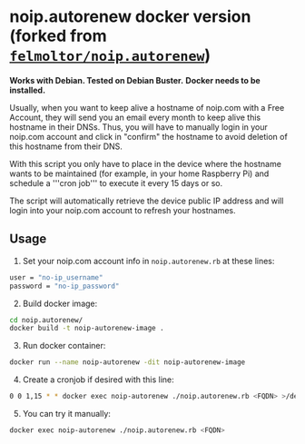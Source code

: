 noip.autorenew docker version (forked from <a href="https://github.com/felmoltor/noip.autorenew" target="_blank">`felmoltor/noip.autorenew`</a>)
====================================

**Works with Debian. Tested on Debian Buster.**
**Docker needs to be installed.**

Usually, when you want to keep alive a hostname of noip.com with a Free Account, they will send you an email every month
to keep alive this hostname in their DNSs. Thus, you will have to manually login in your noip.com account and click in
"confirm" the hostname to avoid deletion of this hostname from their DNS.

With this script you only have to place in the device where the hostname wants to be maintained (for example, in your
home Raspberry Pi) and schedule a '''cron job''' to execute it every 15 days or so.

The script will automatically retrieve the device public IP address and will login into your noip.com account to 
refresh your hostnames.


Usage
-----

1. Set your noip.com account info in `noip.autorenew.rb` at these lines:
``` bash
user = "no-ip_username"
password = "no-ip_password"
```
2. Build docker image:
``` bash
cd noip.autorenew/
docker build -t noip-autorenew-image .
```
3. Run docker container:
``` bash
docker run --name noip-autorenew -dit noip-autorenew-image
```
4. Create a cronjob if desired with this line: 
``` bash
0 0 1,15 * * docker exec noip-autorenew ./noip.autorenew.rb <FQDN> >/dev/null 2>&1
```
5. You can try it manually:
``` bash
docker exec noip-autorenew ./noip.autorenew.rb <FQDN>
```
